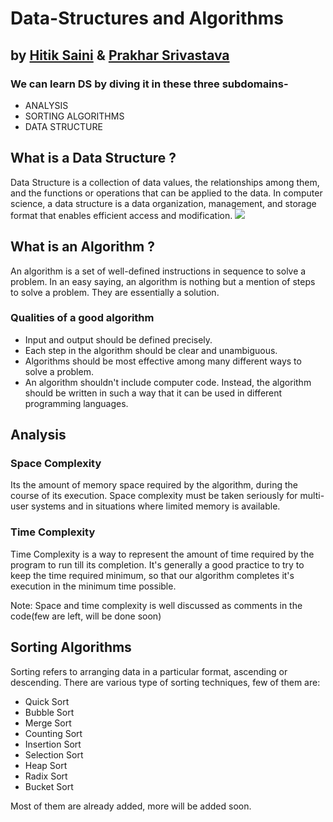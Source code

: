 # Data-Structures and Algorithms
## by [Hitik Saini](https://hitik20.tech/) & [Prakhar Srivastava](https://www.linkedin.com/in/prakhar-srivastava-14b660193/)
### We can learn DS by diving it in these three subdomains-
* ANALYSIS
* SORTING ALGORITHMS
* DATA STRUCTURE

## What is a Data Structure ?
Data Structure is a collection of data values, the relationships among them, and the functions or operations that can be applied to the data.
In computer science, a data structure is a data organization, management, and storage format that enables efficient access and modification.
<img src="https://raw.githubusercontent.com/hitiksaini/Data-Structures/master/other_data/types.png">

## What is an Algorithm ? 
An algorithm is a set of well-defined instructions in sequence to solve a problem. In an easy saying, an algorithm is nothing but a mention of steps to solve a problem. They are essentially a solution.
### Qualities of a good algorithm
* Input and output should be defined precisely.
* Each step in the algorithm should be clear and unambiguous.
* Algorithms should be most effective among many different ways to solve a problem.
* An algorithm shouldn't include computer code. Instead, the algorithm should be written in such a way that it can be used in different programming languages.



## Analysis

### Space Complexity
Its the amount of memory space required by the algorithm, during the course of its execution. Space complexity must be taken seriously for multi-user systems and in situations where limited memory is available.

### Time Complexity
Time Complexity is a way to represent the amount of time required by the program to run till its completion. It's generally a good practice to try to keep the time required minimum, so that our algorithm completes it's execution in the minimum time possible.

Note: Space and time complexity is well discussed as comments in the code(few are left, will be done soon)

## Sorting Algorithms
Sorting refers to arranging data in a particular format, ascending or descending. 
There are various type of sorting techniques, few of them are:
* Quick Sort
* Bubble Sort
* Merge Sort
* Counting Sort
* Insertion Sort
* Selection Sort
* Heap Sort
* Radix Sort
* Bucket Sort <br>

Most of them are already added, more will be added soon.
